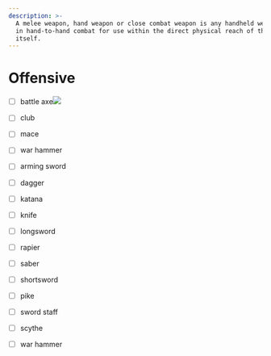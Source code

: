 ```yaml
---
description: >-
  A melee weapon, hand weapon or close combat weapon is any handheld weapon used
  in hand-to-hand combat for use within the direct physical reach of the weapon
  itself.
---
```


# Offensive

* [ ] battle axe![](https://cdn.shopify.com/s/files/1/1721/5605/products/ICT-1002-R\_2\_copy\_2048x.jpg?v=1577384348)
* [ ] club&#x20;
* [ ] mace
* [ ] war hammer
* [ ] arming sword
* [ ] dagger
* [ ] katana
* [ ] knife
* [ ] longsword
* [ ] rapier
* [ ] saber
* [ ] shortsword
* [ ] pike
* [ ] sword staff
* [ ] scythe
* [ ] war hammer



